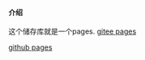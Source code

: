 #### 介绍
这个储存库就是一个pages.
[gitee pages](https://tim1103.gitee.io "gitee pages")


[github pages](https://tim1103.github.io "github pages")
